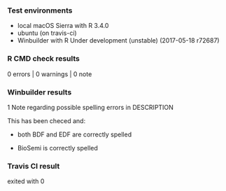 ### Test environments
* local macOS Sierra with R 3.4.0
* ubuntu (on travis-ci)
* Winbuilder with R Under development (unstable) (2017-05-18 r72687)

### R CMD check results

0 errors | 0 warnings | 0 note

### Winbuilder results

1 Note regarding possible spelling errors in DESCRIPTION

This has been checed and:

* both BDF and EDF are correctly spelled

* BioSemi is correctly spelled

### Travis CI result

exited with 0



